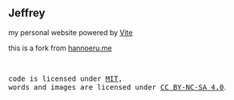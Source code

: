 ## Jeffrey

my personal website powered by [Vite](https://vitejs.dev/)

this is a fork from [hannoeru.me](https://github.com/hannoeru/hannoeru.me)

<br>

<samp>code is licensed under <a href='./LICENSE'>MIT</a>,<br> words and images are licensed under <a href='https://creativecommons.org/licenses/by-nc-sa/4.0/'>CC BY-NC-SA 4.0</a></samp>.

